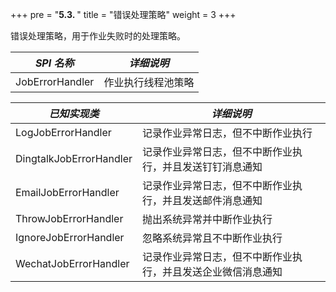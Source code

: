 +++
pre = "<b>5.3. </b>"
title = "错误处理策略"
weight = 3
+++

错误处理策略，用于作业失败时的处理策略。

| *SPI 名称*            | *详细说明*                      |
| --------------------- | ------------------------------ |
| JobErrorHandler       | 作业执行线程池策略               |

| *已知实现类*           | *详细说明*                      |
| --------------------- | ------------------------------ |
| LogJobErrorHandler    | 记录作业异常日志，但不中断作业执行 |
| DingtalkJobErrorHandler | 记录作业异常日志，但不中断作业执行，并且发送钉钉消息通知 |
| EmailJobErrorHandler | 记录作业异常日志，但不中断作业执行，并且发送邮件消息通知 |
| ThrowJobErrorHandler  | 抛出系统异常并中断作业执行        |
| IgnoreJobErrorHandler | 忽略系统异常且不中断作业执行      |
| WechatJobErrorHandler | 记录作业异常日志，但不中断作业执行，并且发送企业微信消息通知 |

